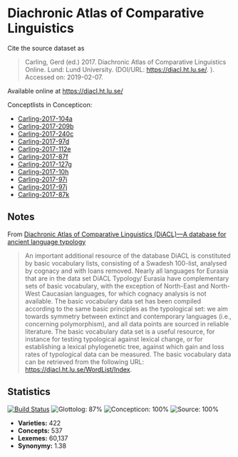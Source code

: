 # Diachronic Atlas of Comparative Linguistics 

Cite the source dataset as

> Carling, Gerd (ed.) 2017. Diachronic Atlas of Comparative Linguistics Online. Lund: Lund University. (DOI/URL: https://diacl.ht.lu.se/. ). Accessed on: 2019-02-07.

Available online at https://diacl.ht.lu.se/

Conceptlists in Concepticon:
- [Carling-2017-104a](http://concepticon.clld.org/contributions/Carling-2017-104a)
- [Carling-2017-209b](http://concepticon.clld.org/contributions/Carling-2017-209b)
- [Carling-2017-240c](http://concepticon.clld.org/contributions/Carling-2017-240c)
- [Carling-2017-97d](http://concepticon.clld.org/contributions/Carling-2017-97d)
- [Carling-2017-112e](http://concepticon.clld.org/contributions/Carling-2017-112e)
- [Carling-2017-87f](http://concepticon.clld.org/contributions/Carling-2017-87f)
- [Carling-2017-127g](http://concepticon.clld.org/contributions/Carling-2017-127g)
- [Carling-2017-10h](http://concepticon.clld.org/contributions/Carling-2017-10h)
- [Carling-2017-97i](http://concepticon.clld.org/contributions/Carling-2017-97i)
- [Carling-2017-97j](http://concepticon.clld.org/contributions/Carling-2017-97j)
- [Carling-2017-87k](http://concepticon.clld.org/contributions/Carling-2017-87k)

## Notes

From [Diachronic Atlas of Comparative Linguistics (DiACL)—A database for ancient language typology](https://journals.plos.org/plosone/article?id=10.1371/journal.pone.0205313#sec006)

> An important additional resource of the database DiACL is constituted by basic vocabulary lists, consisting of a Swadesh 100-list, analysed by cognacy and with loans removed. Nearly all languages for Eurasia that are in the data set DiACL Typology/ Eurasia have complementary sets of basic vocabulary, with the exception of North-East and North-West Caucasian languages, for which cognacy analysis is not available. The basic vocabulary data set has been compiled according to the same basic principles as the typological set: we aim towards symmetry between extinct and contemporary languages (i.e., concerning polymorphism), and all data points are sourced in reliable literature. The basic vocabulary data set is a useful resource, for instance for testing typological against lexical change, or for establishing a lexical phylogenetic tree, against which gain and loss rates of typological data can be measured. The basic vocabulary data can be retrieved from the following URL: https://diacl.ht.lu.se/WordList/Index.




## Statistics


[![Build Status](https://travis-ci.org/lexibank/diacl.svg?branch=master)](https://travis-ci.org/lexibank/diacl)
![Glottolog: 87%](https://img.shields.io/badge/Glottolog-87%25-yellowgreen.svg "Glottolog: 87%")
![Concepticon: 100%](https://img.shields.io/badge/Concepticon-100%25-brightgreen.svg "Concepticon: 100%")
![Source: 100%](https://img.shields.io/badge/Source-100%25-brightgreen.svg "Source: 100%")

- **Varieties:** 422
- **Concepts:** 537
- **Lexemes:** 60,137
- **Synonymy:** 1.38